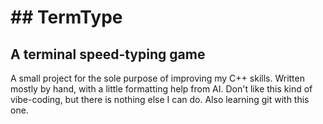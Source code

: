 # ## TermType

## A terminal speed-typing game 

A small project for the sole purpose of improving my C++ skills. Written mostly by hand, with a little formatting help from AI. Don't like this kind of vibe-coding, but there is nothing else I can do. Also learning git with this one.
